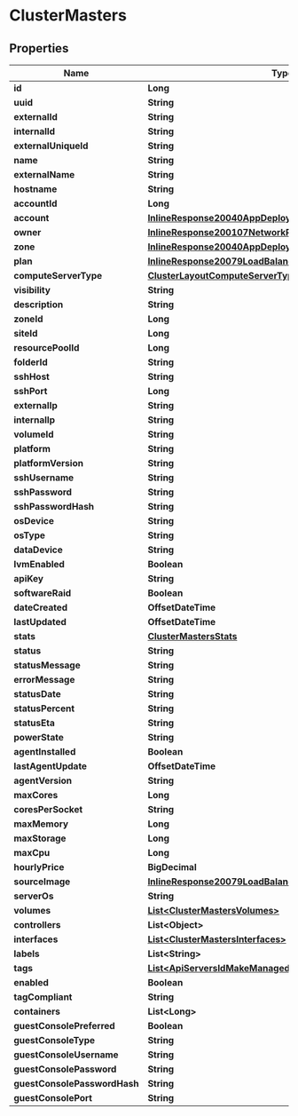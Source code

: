 

# ClusterMasters

## Properties

Name | Type | Description | Notes
------------ | ------------- | ------------- | -------------
**id** | **Long** |  |  [optional]
**uuid** | **String** |  |  [optional]
**externalId** | **String** |  |  [optional]
**internalId** | **String** |  |  [optional]
**externalUniqueId** | **String** |  |  [optional]
**name** | **String** |  |  [optional]
**externalName** | **String** |  |  [optional]
**hostname** | **String** |  |  [optional]
**accountId** | **Long** |  |  [optional]
**account** | [**InlineResponse20040AppDeployInstance**](InlineResponse20040AppDeployInstance.md) |  |  [optional]
**owner** | [**InlineResponse200107NetworkPoolCreatedBy**](InlineResponse200107NetworkPoolCreatedBy.md) |  |  [optional]
**zone** | [**InlineResponse20040AppDeployInstance**](InlineResponse20040AppDeployInstance.md) |  |  [optional]
**plan** | [**InlineResponse20079LoadBalancerMonitorLoadBalancerType**](InlineResponse20079LoadBalancerMonitorLoadBalancerType.md) |  |  [optional]
**computeServerType** | [**ClusterLayoutComputeServerType**](ClusterLayoutComputeServerType.md) |  |  [optional]
**visibility** | **String** |  |  [optional]
**description** | **String** |  |  [optional]
**zoneId** | **Long** |  |  [optional]
**siteId** | **Long** |  |  [optional]
**resourcePoolId** | **Long** |  |  [optional]
**folderId** | **String** |  |  [optional]
**sshHost** | **String** |  |  [optional]
**sshPort** | **Long** |  |  [optional]
**externalIp** | **String** |  |  [optional]
**internalIp** | **String** |  |  [optional]
**volumeId** | **String** |  |  [optional]
**platform** | **String** |  |  [optional]
**platformVersion** | **String** |  |  [optional]
**sshUsername** | **String** |  |  [optional]
**sshPassword** | **String** |  |  [optional]
**sshPasswordHash** | **String** |  |  [optional]
**osDevice** | **String** |  |  [optional]
**osType** | **String** |  |  [optional]
**dataDevice** | **String** |  |  [optional]
**lvmEnabled** | **Boolean** |  |  [optional]
**apiKey** | **String** |  |  [optional]
**softwareRaid** | **Boolean** |  |  [optional]
**dateCreated** | **OffsetDateTime** |  |  [optional]
**lastUpdated** | **OffsetDateTime** |  |  [optional]
**stats** | [**ClusterMastersStats**](ClusterMastersStats.md) |  |  [optional]
**status** | **String** |  |  [optional]
**statusMessage** | **String** |  |  [optional]
**errorMessage** | **String** |  |  [optional]
**statusDate** | **String** |  |  [optional]
**statusPercent** | **String** |  |  [optional]
**statusEta** | **String** |  |  [optional]
**powerState** | **String** |  |  [optional]
**agentInstalled** | **Boolean** |  |  [optional]
**lastAgentUpdate** | **OffsetDateTime** |  |  [optional]
**agentVersion** | **String** |  |  [optional]
**maxCores** | **Long** |  |  [optional]
**coresPerSocket** | **String** |  |  [optional]
**maxMemory** | **Long** |  |  [optional]
**maxStorage** | **Long** |  |  [optional]
**maxCpu** | **Long** |  |  [optional]
**hourlyPrice** | **BigDecimal** |  |  [optional]
**sourceImage** | [**InlineResponse20079LoadBalancerMonitorLoadBalancerType**](InlineResponse20079LoadBalancerMonitorLoadBalancerType.md) |  |  [optional]
**serverOs** | **String** |  |  [optional]
**volumes** | [**List&lt;ClusterMastersVolumes&gt;**](ClusterMastersVolumes.md) |  |  [optional]
**controllers** | **List&lt;Object&gt;** |  |  [optional]
**interfaces** | [**List&lt;ClusterMastersInterfaces&gt;**](ClusterMastersInterfaces.md) |  |  [optional]
**labels** | **List&lt;String&gt;** |  |  [optional]
**tags** | [**List&lt;ApiServersIdMakeManagedServerTags&gt;**](ApiServersIdMakeManagedServerTags.md) |  |  [optional]
**enabled** | **Boolean** |  |  [optional]
**tagCompliant** | **String** |  |  [optional]
**containers** | **List&lt;Long&gt;** |  |  [optional]
**guestConsolePreferred** | **Boolean** |  |  [optional]
**guestConsoleType** | **String** |  |  [optional]
**guestConsoleUsername** | **String** |  |  [optional]
**guestConsolePassword** | **String** |  |  [optional]
**guestConsolePasswordHash** | **String** |  |  [optional]
**guestConsolePort** | **String** |  |  [optional]



